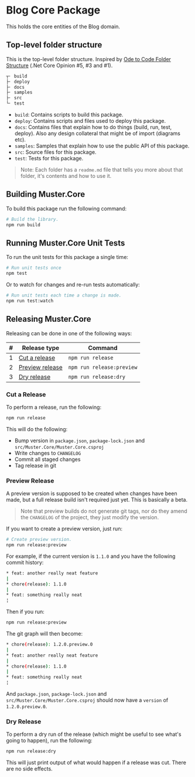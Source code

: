 # Blog Core Package

This holds the core entities of the Blog domain.

## Top-level folder structure

This is the top-level folder structure. Inspired by [Ode to Code Folder Structure](https://odetocode.com/blogs/scott/archive/2018/10/17/net-core-opinion-5-deployment-scripts-and-templates.aspx) (.Net Core Opinion #5, #3 and #1).

```cmd
┬╴ build
├╴ deploy
├╴ docs
├╴ samples
├╴ src
└╴ test
```

- `build`: Contains scripts to build this package.
- `deploy`: Contains scripts and files used to deploy this package.
- `docs`: Contains files that explain how to do things (build, run, test, deploy). Also any design collateral that might be of import (diagrams etc).
- `samples`: Samples that explain how to use the public API of this package.
- `src`: Source files for this package.
- `test`: Tests for this package.

> Note: Each folder has a `readme.md` file that tells you more about that folder, it's contents and how to use it.

## Building Muster.Core

To build this package run the following command:

```bash
# Build the library.
npm run build
```

## Running Muster.Core Unit Tests

To run the unit tests for this package a single time:

```bash
# Run unit tests once
npm test
```

Or to watch for changes and re-run tests automatically:

```bash
# Run unit tests each time a change is made.
npm run test:watch
```

## Releasing Muster.Core

Releasing can be done in one of the following ways:

| #   | Release type                        | Command                   |
| --- | ----------------------------------- | ------------------------- |
| 1   | [Cut a release](#cut-a-release)     | `npm run release`         |
| 2   | [Preview release](#preview-version) | `npm run release:preview` |
| 3   | [Dry release](#dry-release)         | `npm run release:dry`     |

### Cut a Release

To perform a release, run the following:

```bash
npm run release
```

This will do the following:

- Bump version in `package.json`, `package-lock.json` and `src/Muster.Core/Muster.Core.csproj`
- Write changes to `CHANGELOG`
- Commit all staged changes
- Tag release in git

### Preview Release

A preview version is supposed to be created when changes have been made, but a full release build isn't required just yet. This is basically a beta.

> Note that preview builds do not generate git tags, nor do they amend the `CHANGELOG` of the project, they just modify the version.

If you want to create a preview version, just run:

```bash
# Create preview version.
npm run release:preview
```

For example, if the current version is `1.1.0` and you have the following commit history:

```bash
* feat: another really neat feature
|
* chore(release): 1.1.0
|
* feat: something really neat
¦
```

Then if you run:

```bash
npm run release:preview
```

The git graph will then become:

```bash
* chore(release): 1.2.0.preview.0
|
* feat: another really neat feature
|
* chore(release): 1.1.0
|
* feat: something really neat
¦
```

And `package.json`, `package-lock.json` and `src/Muster.Core/Muster.Core.csproj` should now have a `version` of `1.2.0.preview.0`.

### Dry Release

To perform a dry run of the release (which might be useful to see what's going to happen), run the following:

```bash
npm run release:dry
```

This will just print output of what would happen if a release was cut. There are no side effects.
